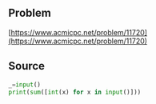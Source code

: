 ## Problem

[https://www.acmicpc.net/problem/11720](https://www.acmicpc.net/problem/11720)

## Source

```py
_=input()
print(sum([int(x) for x in input()]))
```